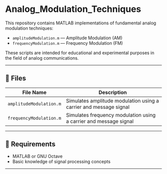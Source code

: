 # Analog_Modulation_Techniques

This repository contains MATLAB implementations of fundamental analog modulation techniques:

- `amplitudeModulation.m` — Amplitude Modulation (AM)
- `frequencyModulation.m` — Frequency Modulation (FM)

These scripts are intended for educational and experimental purposes in the field of analog communications.

---

## 📂 Files

| File Name              | Description                          |
|------------------------|--------------------------------------|
| `amplitudeModulation.m` | Simulates amplitude modulation using a carrier and message signal |
| `frequencyModulation.m` | Simulates frequency modulation using a carrier and message signal |

---

## 🧪 Requirements

- MATLAB or GNU Octave
- Basic knowledge of signal processing concepts

---